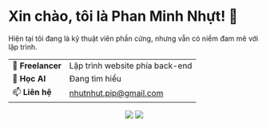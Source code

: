 # Xin chào, tôi là Phan Minh Nhựt! 👋

Hiện tại tôi đang là kỹ thuật viên phần cứng, nhưng vẫn có niềm đam mê với lập trình.

|                     |                                |
|---------------------|--------------------------------|
| 🌱 **Freelancer**   | Lập trình website phía back-end |
| 👯 **Học AI**       |        Đang tìm hiểu                       |
| 📫 **Liên hệ**      | nhutnhut.pip@gmail.com        |
<p align="center">
   <img src="https://github-readme-stats.vercel.app/api/top-langs/?username=nhut-share-code&langs_count=8& alt="Top Languages" />
  <img src="https://github-readme-stats.vercel.app/api?username=nhut-share-code&show_icons=true&theme=radical& alt="GitHub Stats" />
</p>
